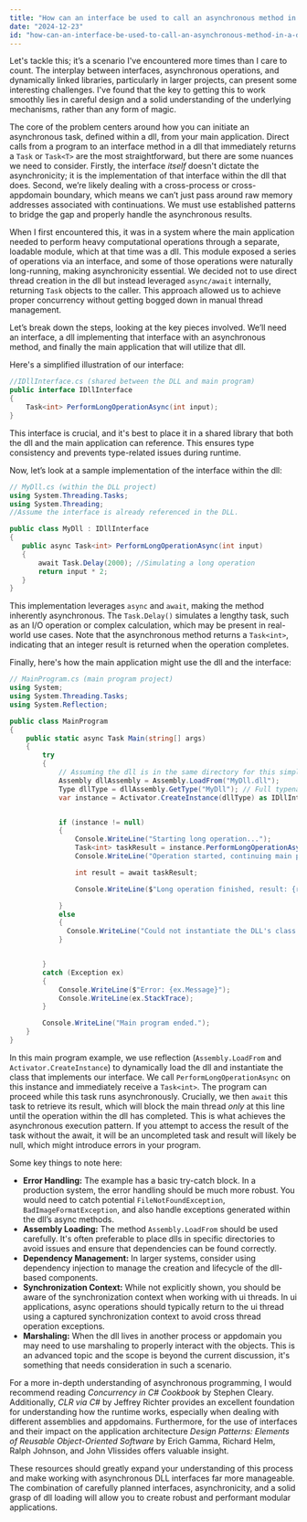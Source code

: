 ```yaml
---
title: "How can an interface be used to call an asynchronous method in a DLL from a main program?"
date: "2024-12-23"
id: "how-can-an-interface-be-used-to-call-an-asynchronous-method-in-a-dll-from-a-main-program"
---
```


Let's tackle this; it’s a scenario I've encountered more times than I care to count. The interplay between interfaces, asynchronous operations, and dynamically linked libraries, particularly in larger projects, can present some interesting challenges. I've found that the key to getting this to work smoothly lies in careful design and a solid understanding of the underlying mechanisms, rather than any form of magic.

The core of the problem centers around how you can initiate an asynchronous task, defined within a dll, from your main application. Direct calls from a program to an interface method in a dll that immediately returns a `Task` or `Task<T>` are the most straightforward, but there are some nuances we need to consider. Firstly, the interface *itself* doesn't dictate the asynchronicity; it is the implementation of that interface within the dll that does. Second, we’re likely dealing with a cross-process or cross-appdomain boundary, which means we can’t just pass around raw memory addresses associated with continuations. We must use established patterns to bridge the gap and properly handle the asynchronous results.

When I first encountered this, it was in a system where the main application needed to perform heavy computational operations through a separate, loadable module, which at that time was a dll. This module exposed a series of operations via an interface, and some of those operations were naturally long-running, making asynchronicity essential. We decided not to use direct thread creation in the dll but instead leveraged `async/await` internally, returning `Task` objects to the caller. This approach allowed us to achieve proper concurrency without getting bogged down in manual thread management.

Let’s break down the steps, looking at the key pieces involved. We’ll need an interface, a dll implementing that interface with an asynchronous method, and finally the main application that will utilize that dll.

Here's a simplified illustration of our interface:

```csharp
//IDllInterface.cs (shared between the DLL and main program)
public interface IDllInterface
{
    Task<int> PerformLongOperationAsync(int input);
}
```

This interface is crucial, and it's best to place it in a shared library that both the dll and the main application can reference. This ensures type consistency and prevents type-related issues during runtime.

Now, let’s look at a sample implementation of the interface within the dll:

```csharp
// MyDll.cs (within the DLL project)
using System.Threading.Tasks;
using System.Threading;
//Assume the interface is already referenced in the DLL.

public class MyDll : IDllInterface
{
   public async Task<int> PerformLongOperationAsync(int input)
   {
       await Task.Delay(2000); //Simulating a long operation
       return input * 2;
   }
}
```

This implementation leverages `async` and `await`, making the method inherently asynchronous. The `Task.Delay()` simulates a lengthy task, such as an I/O operation or complex calculation, which may be present in real-world use cases. Note that the asynchronous method returns a `Task<int>`, indicating that an integer result is returned when the operation completes.

Finally, here's how the main application might use the dll and the interface:

```csharp
// MainProgram.cs (main program project)
using System;
using System.Threading.Tasks;
using System.Reflection;

public class MainProgram
{
    public static async Task Main(string[] args)
    {
        try
        {
            // Assuming the dll is in the same directory for this simplified example.
            Assembly dllAssembly = Assembly.LoadFrom("MyDll.dll");
            Type dllType = dllAssembly.GetType("MyDll"); // Full typename required.
            var instance = Activator.CreateInstance(dllType) as IDllInterface;


            if (instance != null)
            {
                Console.WriteLine("Starting long operation...");
                Task<int> taskResult = instance.PerformLongOperationAsync(5);
                Console.WriteLine("Operation started, continuing main program logic...");

                int result = await taskResult;

                Console.WriteLine($"Long operation finished, result: {result}");

            }
            else
            {
              Console.WriteLine("Could not instantiate the DLL's class or it doesn't implement IDllInterface.");
            }


        }
        catch (Exception ex)
        {
            Console.WriteLine($"Error: {ex.Message}");
            Console.WriteLine(ex.StackTrace);
        }

        Console.WriteLine("Main program ended.");
    }
}

```

In this main program example, we use reflection (`Assembly.LoadFrom` and `Activator.CreateInstance`) to dynamically load the dll and instantiate the class that implements our interface. We call `PerformLongOperationAsync` on this instance and immediately receive a `Task<int>`. The program can proceed while this task runs asynchronously. Crucially, we then `await` this task to retrieve its result, which will block the main thread *only* at this line until the operation within the dll has completed. This is what achieves the asynchronous execution pattern. If you attempt to access the result of the task without the await, it will be an uncompleted task and result will likely be null, which might introduce errors in your program.

Some key things to note here:

*   **Error Handling:** The example has a basic try-catch block. In a production system, the error handling should be much more robust. You would need to catch potential `FileNotFoundException`, `BadImageFormatException`, and also handle exceptions generated within the dll’s async methods.
*   **Assembly Loading:** The method `Assembly.LoadFrom` should be used carefully. It's often preferable to place dlls in specific directories to avoid issues and ensure that dependencies can be found correctly.
*   **Dependency Management:** In larger systems, consider using dependency injection to manage the creation and lifecycle of the dll-based components.
*   **Synchronization Context:** While not explicitly shown, you should be aware of the synchronization context when working with ui threads. In ui applications, async operations should typically return to the ui thread using a captured synchronization context to avoid cross thread operation exceptions.
*   **Marshaling:** When the dll lives in another process or appdomain you may need to use marshaling to properly interact with the objects. This is an advanced topic and the scope is beyond the current discussion, it's something that needs consideration in such a scenario.

For a more in-depth understanding of asynchronous programming, I would recommend reading *Concurrency in C# Cookbook* by Stephen Cleary. Additionally, *CLR via C#* by Jeffrey Richter provides an excellent foundation for understanding how the runtime works, especially when dealing with different assemblies and appdomains. Furthermore, for the use of interfaces and their impact on the application architecture *Design Patterns: Elements of Reusable Object-Oriented Software* by Erich Gamma, Richard Helm, Ralph Johnson, and John Vlissides offers valuable insight.

These resources should greatly expand your understanding of this process and make working with asynchronous DLL interfaces far more manageable. The combination of carefully planned interfaces, asynchronicity, and a solid grasp of dll loading will allow you to create robust and performant modular applications.
